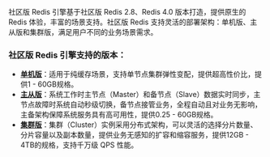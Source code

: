 
社区版 Redis 引擎基于社区版 Redis 2.8、Redis 4.0 版本打造，提供原生的 Redis 体验，丰富的场景支持。社区版 Redis 支持灵活的部署架构：单机版、主从版和集群版，满足用户不同的业务场景需求。

### 社区版 Redis 引擎支持的版本：

 - [**单机版**](https://cloud.tencent.com/document/product/239/17951)：适用于纯缓存场景，支持单节点集群弹性变配，提供超高性价比，提供1 - 60GB规格。
 - [**主从版**](https://cloud.tencent.com/document/product/239/17950)：系统工作时主节点（Master）和备节点（Slave）数据实时同步，主节点故障时系统自动秒级切换，备节点接管业务，全程自动且对业务无影响，主备架构保障系统服务具有高可用性，提供0.25 - 60GB规格。
 - [**集群版**](https://cloud.tencent.com/document/product/239/18336)：集群（Cluster）实例采用分布式架构，可以灵活的选择分片数量、分片容量以及副本数量，提供业务无感知的扩容和缩容服务，提供12GB - 4TB的规格，支持千万级 QPS 性能。
